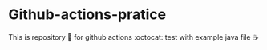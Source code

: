 # Github-actions-pratice
This is repository 📘 for github actions :octocat: test with example java file ☕
